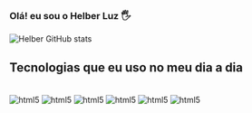 ### Olá! eu sou  o Helber Luz 🖐️


![Helber GitHub stats](https://github-readme-stats.vercel.app/api?username=LuzHelber&show_icons=true&theme=onedark)

## Tecnologias que eu uso no meu dia a dia

<div style="display: inline_block"><br/>
 <img align="center" alt ="html5" src="https://img.shields.io/badge/HTML5-E34F26?style=for-the-badge&logo=html5&logoColor=white" />
 <img align="center" alt ="html5" src="https://img.shields.io/badge/Java-ED8B00?style=for-the-badge&logo=openjdk&logoColor=white" />
 <img align="center" alt ="html5" src="https://img.shields.io/badge/JavaScript-323330?style=for-the-badge&logo=javascript&logoColor=F7DF1E" />
 <img align="center" alt ="html5" src="	https://img.shields.io/badge/Spring-6DB33F?style=for-the-badge&logo=spring&logoColor=white" />
 <img align="center" alt ="html5" src="https://img.shields.io/badge/MySQL-00000F?style=for-the-badge&logo=mysql&logoColor=white" />
      <img align="center" alt ="html5" src="	https://img.shields.io/badge/rabbitmq-%23FF6600.svg?&style=for-the-badge&logo=rabbitmq&logoColor=white" />
 	

 </div>
